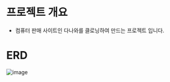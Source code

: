 # 프로젝트 개요
- 컴퓨터 판매 사이트인 다나와를 클로닝하여 만드는 프로젝트 입니다.

# ERD
![image](https://github.com/jj-kim4023/danawa/assets/170942221/978ef6ef-ed7d-4be0-b5ae-3629c2b7c6f9)
